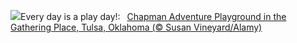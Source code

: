 ![](https://www.bing.com/th?id=OHR.ChapmanAdventure_EN-US2522291999_UHD.jpg&w=1000)Every day is a play day!:&nbsp;&ensp;[Chapman Adventure Playground in the Gathering Place, Tulsa, Oklahoma (© Susan Vineyard/Alamy)](https://www.bing.com/th?id=OHR.ChapmanAdventure_EN-US2522291999_UHD.jpg)
<br><br/>
